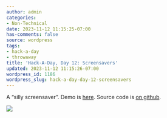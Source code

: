 ```yaml
---
author: admin
categories:
- Non-Technical
date: 2023-11-12 11:15:25-07:00
has-comments: false
source: wordpress
tags:
- hack-a-day
- throwaway
title: 'Hack-A-Day, Day 12: Screensavers'
updated: 2023-11-12 11:15:26-07:00
wordpress_id: 1186
wordpress_slug: hack-a-day-day-12-screensavers
---
```

A “silly screensaver”. Demo is [here](https://za3k.github.io/ha3k-12-screensaver/). Source code is [on github](https://github.com/za3k/ha3k-12-screensaver).

[![](/wp-content/uploads/2023/11/screenshot-1.png)](https://za3k.github.io/ha3k-12-screensaver/)
